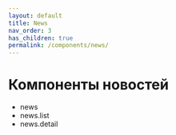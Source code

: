 ```yaml
---
layout: default
title: News
nav_order: 3
has_children: true
permalink: /components/news/
---
```


# Компоненты новостей

- news
- news.list
- news.detail

